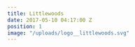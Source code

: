 ```yaml
---
title: Littlewoods
date: 2017-05-10 04:17:00 Z
position: 1
image: "/uploads/logo__littlewoods.svg"
---
```


